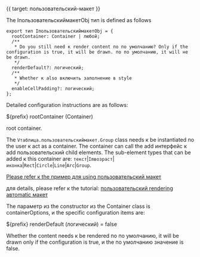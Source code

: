 {{ target: пользовательский-макет }}

The IпользовательскиймакетObj тип is defined as follows

```
export тип IпользовательскиймакетObj = {
  rootContainer: Container | любой;
  /**
   * Do you still need к render content по по умолчанию? Only if the configuration is true, it will be drawn. по по умолчанию, it will не be drawn.
   */
  renderDefault?: логический;
  /**
   * Whether к also включить заполнение в style
   */
  enableCellPadding?: логический;
};
```

Detailed configuration instructions are as follows:

${prefix} rootContainer (Container)

root container.

The `Vтаблица.пользовательскиймакет.Group` class needs к be instantiated по the user к act as a container. The container can call the add интерфейс к add пользовательский child elements. The sub-element types that can be added к this container are: `текст`|`Imвозраст`|`иконка`|`Rect`|`Circle`|`Line`|`Arc`|`Group`.

[Please refer к the пример для using пользовательский макет](../демонстрация/пользовательский-render/пользовательский-cell-макет)

для details, please refer к the tutorial: [пользовательский rendering автоmatic макет](../guide/пользовательский_define/пользовательский_макет)

The параметр из the constructor из the Container class is containerOptions, и the specific configuration items are:

${prefix} renderDefault (логический) = false

Whether the content needs к be rendered по по умолчанию, it will be drawn only if the configuration is true, и the по умолчанию значение is false.
